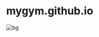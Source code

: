 # mygym.github.io
![bg](https://user-images.githubusercontent.com/100519944/156006439-ef9f331e-fe92-49f5-b6ab-02f7348d1632.jpg)
